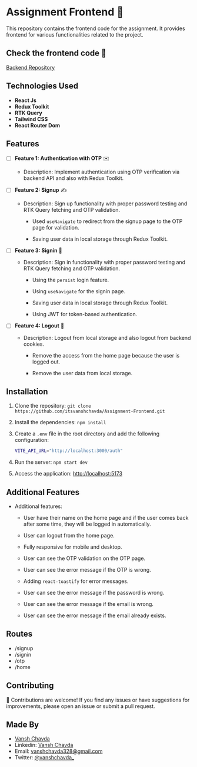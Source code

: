 # Assignment Frontend 🚀

This repository contains the frontend code for the assignment. It provides frontend for various functionalities related to the project.

## Check the frontend code 🔗

[Backend Repository](https://github.com/itsvanshchavda/Assignment-Backend)

## Technologies Used

- **React Js** 
- **Redux Toolkit** 
- **RTK Query** 
- **Tailwind CSS** 
- **React Router Dom**


## Features

- [ ] **Feature 1: Authentication with OTP** ✉️

  - Description: Implement authentication using OTP verification via backend API and also with Redux Toolkit.

- [ ] **Feature 2: Signup** ✍️

  - Description: Sign up functionality with proper password testing and RTK Query fetching and OTP validation.

    - Used `useNavigate` to redirect from the signup page to the OTP page for validation.

    - Saving user data in local storage through Redux Toolkit.

- [ ] **Feature 3: Signin** 🔐

  - Description: Sign in functionality with proper password testing and RTK Query fetching and OTP validation.

    - Using the `persist` login feature.

    - Using `useNavigate` for the signin page.

    - Saving user data in local storage through Redux Toolkit.

    - Using JWT for token-based authentication.

- [ ] **Feature 4: Logout** 🚪

  - Description: Logout from local storage and also logout from backend cookies.

    - Remove the access from the home page because the user is logged out.

    - Remove the user data from local storage.

## Installation

1. Clone the repository: `git clone https://github.com/itsvanshchavda/Assignment-Frontend.git`

2. Install the dependencies: `npm install`

3. Create a `.env` file in the root directory and add the following configuration:

   ```bash
   VITE_API_URL="http://localhost:3000/auth"
   ```

4. Run the server: `npm start dev`

5. Access the application: [http://localhost:5173](http://localhost:5173)

## Additional Features

- Additional features:

  - User have their name on the home page and if the user comes back after some time, they will be logged in automatically.

  - User can logout from the home page.

  - Fully responsive for mobile and desktop.

  - User can see the OTP validation on the OTP page.

  - User can see the error message if the OTP is wrong.

  - Adding `react-toastify` for error messages.

  - User can see the error message if the password is wrong.

  - User can see the error message if the email is wrong.

  - User can see the error message if the email already exists.


 ## Routes 

 - /signup
 - /signin
 - /otp
 - /home

Contributing
------------

🤝 Contributions are welcome! If you find any issues or have suggestions for improvements, please open an issue or submit a pull request.

Made By
-------

- [Vansh Chavda](https://github.com/itsvanshchavda)
- Linkedin: [Vansh Chavda](https://www.linkedin.com/in/vansh-chavda-0b0b3b1b2/)
- Email: vanshchavda328@gmail.com
- Twitter: [@vanshchavda_](https://twitter.com/vanshchavda_)
